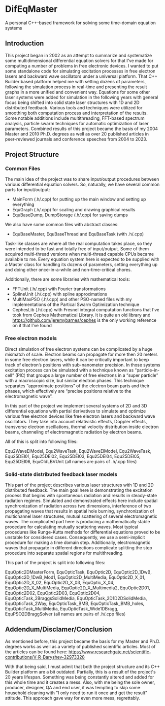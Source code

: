 # DifEqMaster
A personal C++-based framework for solving some time-domain equation systems

## Introduction
This project began in 2002 as an attempt to summarize and systematize some multidimensional differential equation solvers for that I've made for computing a number of problems in free electronic devices. I wanted to put some standalone code for simulating excitation processes in free electron lasers and backward wave oscillators under a universal platform. That C++ Builder based platform helped me with setting dozens of parameters, following the simulation process in real-time and presenting the result graphs in a more unified and convenient way. Equations for some other laser systems were added for simulation in the following years with general focus being shifted into solid state laser structures with 1D and 2D distributed feedback. Various tools and techniques were utilized for smoothing both computation process and interpretation of the results. Some notable additions include multithreading, FFT-based spectrum analysis, particle swarm techniques for automatic optimization of laser parameters. Combined results of this project became the basis of my 2004 Master and 2010 Ph.D. degrees as well as over 20 published articles in peer-reviewed journals and conference speeches from 2004 to 2023.

## Project Structure
### Common Files
The main idea of the project was to share input/output procedures between various differential equation solvers. So, naturally, we have several common parts for input/output:

* MainForm (.h/.cpp)  for putting up the main window and setting up everything
* EquGraph (.h/.cpp) for scaling and drawing graphical results
* EquBaseDump, DumpStorage (.h/.cpp)  for saving dumps

We also have some common files with abstract classes:
* EquBaseMaster, EquBaseThread and EquBaseTask (with .h/.cpp)
  
Task-like classes are where all the real computation takes place, so they were intended to be fast and totally free of input/output. Some of them acquired multi-thread versions when multi-thread capable CPUs became available to me. Every equation system here is expected to be supplied with a Master class for handling its dozens of parameters, setting everything up and doing other once-in-a-while and non-time-critical chores.

Additionally, there are some libraries with mathematical tools:

* FFTUnit (.h/.cpp) with Fourier transformations
* SplineUnit (.h/.cpp)   with spline approximations
* MultiMaxPSO (.h/.cpp)  and other PSO-named files with my implementations of the Partical Swarm Optimization technique
* CephesLib (.h/.cpp)  with Fresnel integral computation functions that I’ve took from Cephes Mathematical Library. It is quite an old library and https://github.com/jeremybarnes/cephes is the only working reference on it that I’ve found
  
### Free electron models

Direct simulation of free electron systems can be complicated by a huge mismatch of scale. Electron beams can propagate for more then 20 meters in some free electron lasers, while it can be critically important to keep track of electron’s positions with sub-nanometer precision. In those systems excitation process can be simulated with a technique known as “particle-in-cell” (PIC) that groups a large number of free electrons in a “super particle” with a macroscopic size, but similar electron phases. This technique separates “approximate positions” of the electron beam parts and their phases, which effectively are “precise positions relative to the electromagnetic wave”.

In this part of the project we implement several systems of 2D and 3D differential equations with partial derivatives to simulate and optimize various free electron devices like free electron lasers and backward wave oscillators. They take into account relativistic effects, Doppler effects, transverse electron oscillations, thermal velocity distribution inside electron beams, channeling of electromagnetic radiation by electron beams. 

All of this is split into following files:

Equ2WaveElModel, Equ2WaveTask, Equ2WaveElModel, Equ2WaveTask, Equ25DEl01, Equ25DEl02, Equ25DEl03, Equ25DEl04, Equ25DEl05, Equ25DEl06, EquOldLBVUnit (all names are pairs of .h/.cpp files) 

### Solid-state distributed feedback laser models

This part of the project describes various laser structures with 1D and 2D distributed feedback. The main goal here is demonstrating the excitation process that begins with spontaneous radiation and results in steady-state radiation regimes.  Simulated and demonstrated effects here include spatial synchronization of radiation across two dimensions, interference of two propagating waves that results in spatial hole burning, synchronization of multichannel laser structures, mutual scattering of several electromagnetic waves.
The complicated part here is producing a mathematically stable procedure for calculating mutually scattering waves. Most typical procedures like Runge-Kutta methods for differential equations proved to be unstable for considered cases. Consequently, we use a semi-implicit procedure for making a time domain step. Additionally, electromagnetic waves that propagate in different directions complicate splitting the step procedure into separate spatial regions for multithreading.

This part of the project is split into following files:

EquOptic2DMasterForm, EquOpticTask, EquOptic2D, EquOptic2D_1DwB, EquOptic2D_1DwB_Mod1, EquOptic2D_MultiMedia, EquOptic2D_X_01, EquOptic2D_X_02, EquOptic2D_X_03, EquOptic_X_04, EquOptic2D_X_MultiMedia, EquOptic2D_X_Multimedia2, EquOptic2D01, EquOptic2D02, EquOptic2D03, EquOptic2D04, EquOpticTask_2BraggsSolidMedia, EquOpticTask_2D1D2DSolidMedia, EquOpticTask_2Way, EquOpticTask_BMB, EquOpticTask_BMB_holes, EquOpticTask_MultiMedia, EquOpticTask_Wide1DBragg, EquPSO2DBraggSolver (all names are pairs of .h/.cpp files) 

## Addendum/Disclamer/Conclusion

As mentioned before, this project became the basis for my Master and Ph.D. degrees works as well as a variety of published scientific articles. Most of the articles can be found here:
https://www.researchgate.net/scientific-contributions/V-R-Baryshev-32973328

With that being said, I must admit that both the project structure and its C++ Builder platform are a bit outdated. Partially, this is a result of the project's 20 years lifespan. Something was being constantly altered and added for this whole time and it creates a mess. Also, with me being the sole owner, producer, designer, QA and end user, it was tempting to skip some household cleaning with "I only need to run it once and get the result" attitude. This approach gave way for even more mess, regrettably.




